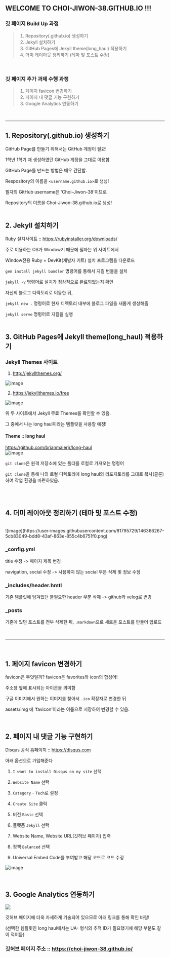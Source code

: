 ## WELCOME TO CHOI-JIWON-38.GITHUB.IO !!!


### 깃 페이지 Build Up 과정
> 1. Repository(.github.io) 생성하기
> 2. Jekyll 설치하기
> 3. GitHub Pages에 Jekyll theme(long_haul) 적용하기
> 4. 더미 레이아웃 정리하기 (테마 및 포스트 수정)

<br>

### 깃 페이지 추가 과제 수행 과정
> 1. 페이지 favicon 변경하기
> 2. 페이지 내 댓글 기능 구현하기
> 3. Google Analytics 연동하기

<br>
<hr>

## 1. Repository(.github.io) 생성하기<br>
GitHub Page를 만들기 위해서는 GitHub 계정이 필요!<br>

1학년 1학기 때 생성하였던 GitHub 계정을 그대로 이용함.<br>

GItHub Page를 만드는 방법은 매우 간단함.<br>

Respository의 이름을 `<username.github.io>`로 생성!<br>

필자의 GitHub username은 'Choi-Jiwon-38'이므로<br>

Repository의 이름을 Choi-Jiwon-38.github.io로 생성!<br><br>

## 2. Jekyll 설치하기
Ruby 설치사이트 :: https://rubyinstaller.org/downloads/

주로 이용하는 OS가 Window기 때문에 필자는 위 사이트에서<br>

Window전용 Ruby + DevKit(개발자 키트) 설치 프로그램을 다운로드<br>

```gem install jekyll bundler``` 명령어를 통해서 지킬 번들을 설치<br> 

```jekyll -v``` 명령어로 설치가 정상적으로 완료되었는지 확인<br>

자신의 블로그 디렉토리로 이동한 뒤,<br>


```jekyll new .``` 명령어로 현재 디렉토리 내부에 블로그 파일을 새롭게 생성해줌<br>

```jekyll serve``` 명령어로 지킬을 실행<br><br>


## 3. GitHub Pages에 Jekyll theme(long_haul) 적용하기

### Jekyll Themes 사이트

1. http://jekyllthemes.org/ <br>

![image](https://user-images.githubusercontent.com/81795729/146298051-98d9ff5a-3970-4b54-8a5b-54328664682d.png) <br>

2. https://jekyllthemes.io/free <br>

![image](https://user-images.githubusercontent.com/81795729/146298168-d3419392-6fa5-4f96-96ac-7e2d335ebdc9.png) <br>

위 두 사이트에서 Jekyll 무료 Themes를 확인할 수 있음. <br>

그 중에서 나는 long haul이라는 템플릿을 사용할 예정! <br>

#### Theme :: long haul <br>
https://github.com/brianmaierjr/long-haul <br>
![image](https://user-images.githubusercontent.com/81795729/146299327-eee94fa3-325d-4a69-98e5-2b2fb45b0ed7.png) <br>

`git clone`은 원격 저장소에 있는 폴더를 로컬로 가져오는 명령어<br>

`git clone`을 통해 나의 로컬 디렉토리에 long haul의 리포지토리를 그대로 복사(클론)하여 작업 환경을 마련하였음.

<br><br>

## 4. 더미 레이아웃 정리하기 (테마 및 포스트 수정)

<br>
![image](https://user-images.githubusercontent.com/81795729/146366267-5cb83049-bdd8-43af-863e-855c4b6751f0.png)
<br>

### _config.yml

title 수정 -> 페이지 제목 변경

navigation, social 수정 -> 사용하지 않는 social 부분 삭제 및 정보 수정 <br>

### _includes/header.hmtl

기존 템플릿에 담겨있던 불필요한 header 부분 삭제 -> github와 velog로 변경 <br>

### _posts

기존에 있던 포스트를 전부 삭제한 뒤, `.markdown`으로 새로운 포스트를 만들어 업로드 <br>

<br>
<hr>
<br>

## 1. 페이지 favicon 변경하기

favicon은 무엇일까? favicon은 favorites와 icon의 합성어!

주소창 옆에 표시되는 아이콘을 의미함

구글 이미지에서 원하는 이미지를 찾아서 `.ico` 확장자로 변경한 뒤

assets/img 에 'favicon'이라는 이름으로 저장하여 변경할 수 있음.

<br>

## 2. 페이지 내 댓글 기능 구현하기

Disqus 공식 홈페이지 :: https://disqus.com

아래 옵션으로 가입해준다

1. `I want to install Disqus on my site` 선택

2. `Website Name` 선택

3. `Category` - `Tech`로 설정

4. `Create Site` 클릭

5. 버전 `Basic` 선택

6. 플랫폼 `Jekyll` 선택

7. Website Name, Website URL(깃허브 페이지) 입력

8. 정책 `Balanced` 선택

9. Universal Embed Code를 부여받고 해당 코드로 코드 수정

![image](https://user-images.githubusercontent.com/81795729/146391198-fafdbcef-5362-41d0-8215-83a0febd70cb.png)

<br>

## 3. Google Analytics 연동하기

![](https://images.velog.io/images/aid_choi/post/3864af10-7473-46fb-8c77-c0335ffef3e5/image.png)

깃허브 페이지에 더욱 자세하게 기술되어 있으므로 아래 링크를 통해 확인 바람!

(선택한 템플릿인 long haul에서는 UA- 형식의 추적 ID가 필요했기에 해당 부분도 같이 적어둠)

### 깃허브 페이지 주소 :: https://choi-jiwon-38.github.io/
